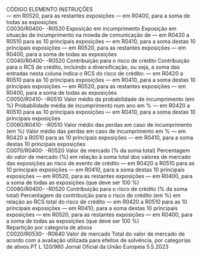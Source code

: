  
CÓDIGO  ELEMENTO  INSTRUÇÕES  
— em R0520, para as restantes exposições 
— em R0400, para a soma de todas as exposições  
C0030/R0400- 
-R0520  Exposição em incumprimento  Exposição em situação de incumprimento na moeda de comunicação de 
— em R0420 a R0510 para as 10 principais exposições 
— em R0410, para a soma destas 10 principais exposições 
— em R0520, para as restantes exposições 
— em R0400, para a soma de todas as exposições  
C0040/R0400- 
-R0520  Contribuição para o risco de 
crédito  Contribuição para o RCS de crédito, incluindo a diversificação, ou seja, a soma das 
entradas nesta coluna indica o RCS do risco de crédito: 
— em R0420 a R0510 para as 10 principais exposições 
— em R0410, para a soma destas 10 principais exposições 
— em R0520, para as restantes exposições 
— em R0400, para a soma de todas as exposições  
C0050/R0410- 
-R0510  Valor médio da probabilidade 
de incumprimento (em %)  Probabilidade média de incumprimento num ano em % 
— em R0420 a R0510 para as 10 principais exposições 
— em R0410, para a soma destas 10 principais exposições  
C0060/R0410- 
-R0510  Valor médio das perdas em 
caso de incumprimento (em %)  Valor médio das perdas em caso de incumprimento em % 
— em R0420 a R0510 para as 10 principais exposições 
— em R0410, para a soma destas 10 principais exposições  
C0070/R0400- 
-R0520  Valor de mercado (% da soma 
total)  Percentagem do valor de mercado (%) em relação à soma total dos valores de 
mercado das exposições ao risco de evento de crédito 
— em R0420 a R0510 para as 10 principais exposições 
— em R0410, para a soma destas 10 principais exposições 
— em R0520, para as restantes exposições 
— em R0400, para a soma de todas as exposições (que deve ser 100 %)  
C0080/R0400- 
-R0520  Contribuição para o risco de 
crédito (% da soma total)  Percentagem da contribuição para o risco de crédito (em %) em relação ao RCS 
total do risco de crédito 
— em R0420 a R0510 para as 10 principais exposições 
— em R0410, para a soma destas 10 principais exposições 
— em R0520, para as restantes exposições 
— em R0400, para a soma de todas as exposições (que deve ser 100 %)  
Repartição por categoria de ativos  
C0020/R0530- 
-R0640  Valor de mercado  Total do valor de mercado de acordo com a avaliação utilizada para efeitos de 
solvência, por categorias de ativos.PT  L 120/960 Jornal Oficial da União Europeia 5.5.2023